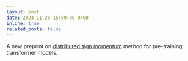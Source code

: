 ```yaml
---
layout: post
date: 2024-11-26 15:59:00-0400
inline: true
related_posts: false
---
```


A new preprint on [distributed sign momentum](https://arxiv.org/abs/2411.17866) method for pre-training transformer models.
